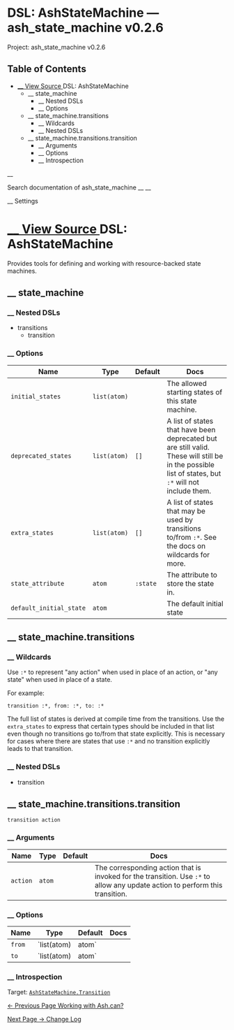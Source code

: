 # DSL: AshStateMachine — ash_state_machine v0.2.6

Project: ash_state_machine v0.2.6

## Table of Contents

- [ __ View Source ](external_link) DSL: AshStateMachine
  - __ state_machine
    - __ Nested DSLs
    - __ Options
  - __ state_machine.transitions
    - __ Wildcards
    - __ Nested DSLs
  - __ state_machine.transitions.transition
    - __ Arguments
    - __ Options
    - __ Introspection

__

Search documentation of ash_state_machine __ __

__ Settings

#  [ __ View Source ](external_link) DSL: AshStateMachine

Provides tools for defining and working with resource-backed state machines.

##  __ state_machine

###  __ Nested DSLs

  * transitions
    * transition



###  __ Options

Name| Type| Default| Docs  
---|---|---|---  
`initial_states`| `list(atom)`| | The allowed starting states of this state machine.  
`deprecated_states`| `list(atom)`| `[]`| A list of states that have been deprecated but are still valid. These will still be in the possible list of states, but `:*` will not include them.  
`extra_states`| `list(atom)`| `[]`| A list of states that may be used by transitions to/from `:*`. See the docs on wildcards for more.  
`state_attribute`| `atom`| `:state`| The attribute to store the state in.  
`default_initial_state`| `atom`| | The default initial state  
  
##  __ state_machine.transitions

###  __ Wildcards

Use `:*` to represent "any action" when used in place of an action, or "any state" when used in place of a state.

For example:
    
    
    transition :*, from: :*, to: :*

The full list of states is derived at compile time from the transitions. Use the `extra_states` to express that certain types should be included in that list even though no transitions go to/from that state explicitly. This is necessary for cases where there are states that use `:*` and no transition explicitly leads to that transition.

###  __ Nested DSLs

  * transition



##  __ state_machine.transitions.transition
    
    
    transition action

###  __ Arguments

Name| Type| Default| Docs  
---|---|---|---  
`action`| `atom`| | The corresponding action that is invoked for the transition. Use `:*` to allow any update action to perform this transition.  
  
###  __ Options

Name| Type| Default| Docs  
---|---|---|---  
`from`| `list(atom) | atom`| | The states in which this action may be called. If not specified, then any state is accepted. Use `:*` to refer to all states.  
`to`| `list(atom) | atom`| | The states that this action may move to. If not specified, then any state is accepted. Use `:*` to refer to all states.  
  
###  __ Introspection

Target: [`AshStateMachine.Transition`](external_link)

[ ← Previous Page  Working with Ash.can?  ](external_link)

[ Next Page →  Change Log  ](external_link)
